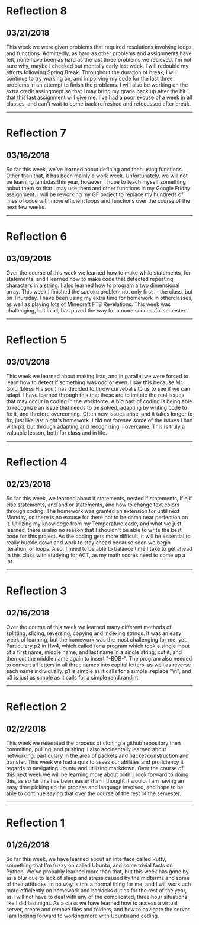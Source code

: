 # Reflection 8
## 03/21/2018
This week we were given problems that required resolutions involving loops and functions. Admittedly, as hard as other problems and assignments have felt, none have been as hard as the last three problems we recieved. I'm not sure why, maybe I checked out mentally early last week. I will redouble my efforts following Spring Break. Throughout the duration of break, I will continue to try working on, and imporving my code for the last three problems in an attempt to finish the problems. I will also be working on the extra credit assingment so that I may bring my grade back up after the hit that this last assignment will give me. I've had a poor excuse of a week in all classes, and can't wait to come back refreshed and refocussed after break.

---

# Reflection 7
## 03/16/2018
So far this week, we've learned about defining and then using functions. Other than that, it has been mainly a work week. Unfortunately, we will not be learning lambdas this year, however, I hope to teach myself something aobut them so that I may use them and other functions in my Google Friday assignment. I will be reworking my GF project to replace my hundreds of lines of code with more efficient loops and functions over the course of the next few weeks.

---

# Reflection 6
## 03/09/2018
Over the course of this week we learned how to make while statements, for statements, and I learned how to make code that detected repeating characters in a string. I also learned how to program a two dimensional array. This week I finished the sudoku problem not only first in the class, but on Thursday. I have been using my extra time for homework in otherclasses, as well as playing lots of Minecraft FTB Revelations. This week was challenging, but in all, has paved the way for a more successful semester.

---

# Reflection 5
## 03/01/2018
This week we learned about making lists, and in parallel we were forced to learn how to detect if something was odd or even. I say this because Mr. Gold (bless His soul) has decided to throw curveballs to us to see if we can adapt. I have learned through this that these are to imitate the real issues that may occur in coding in the workforce. A big part of coding is being able to recognize an issue that needs to be solved, adapting by writing code to fix it, and threfore overcoming. Often new issues arise, and it takes longer to fix, just like last night's homework. I did not foresee some of the issues I had with p3, but through adapting and recognizing, I overcame. This is truly a valuable lesson, both for class and in life.

---

# Reflection 4
## 02/23/2018
So far this week, we learned about if statements, nested if statements, if elif else statements, and and or statements, and how to change text colors through coding. The homework was granted an extension for until next Monday, so there is no excuse for there not to be damn near perfection on it. Utilizing my knowledge from my Temperature code, and what we just learned, there is also no reason that I shouldn't be able to write the best code for this project. As the coding gets more difficult, it will be essential to really buckle down and work to stay ahead because soon we begin iteration, or loops. Also, I need to be able to balance time I take to get ahead in this class with studying for ACT, as my math scores need to come up a lot. 

---

# Reflection 3
## 02/16/2018
Over the course of this week we learned many different methods of splitting, slicing, reversing, copying and indexing strings. It was an easy week of learning, but the homework was the most challenging for me, yet. Particulary p2 in Hw4, which called for a program which took a single input of a first name, middle name, and last name in a single string, cut it, and then cut the middle name again to insert "-BOB-". The program also needed to convert all letters in all three names into capital letters, as well as reverse each name individually. p1 is simple as it calls for a simple .replace "\n", and p3 is just as simple as it calls for a simple rand.randint.

---

# Reflection 2
## 02/2/2018
This week we reiterated the process of cloning a github repository then commiting, pulling, and pushing. I also accidentally learned about networking, particulary in the area of packets and packet construction and transfer. This week we had a quiz to asses our abilities and proficiency it regards to navigating ubuntu and utilizing markdown. Over the course of this next week we will be learning more about both. I look forward to doing this, as so far this has been easier than I thought it would. I am having an easy time picking up the process and language involved, and hope to be able to continue saying that over the course of the rest of the semester.

---

# Reflection 1
## 01/26/2018
So far this week, we have learned about an interface called Putty, something that I'm fuzzy on called Ubuntu, and some trivial facts on Python. We've probably learned more than that, but this week has gone by as a blur due to lack of sleep and stress caused by the midterms and some of their attitudes. In no way is this a normal thing for me, and I will work uch more efficiently on homework and barracks duties for the rest of the year, as I will not have to deal with any of the complicated, three hour situations like I did last night. As a class we have learned how to access a virtual server, create and remove files and folders, and how to navigate the server. I am looking forward to working more with Ubuntu and coding.
